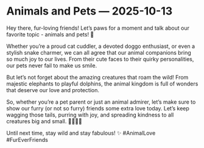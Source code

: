 # Animals and Pets — 2025-10-13

Hey there, fur-loving friends! Let’s paws for a moment and talk about our favorite topic - animals and pets! 🐾

Whether you’re a proud cat cuddler, a devoted doggo enthusiast, or even a stylish snake charmer, we can all agree that our animal companions bring so much joy to our lives. From their cute faces to their quirky personalities, our pets never fail to make us smile.

But let’s not forget about the amazing creatures that roam the wild! From majestic elephants to playful dolphins, the animal kingdom is full of wonders that deserve our love and protection.

So, whether you’re a pet parent or just an animal admirer, let’s make sure to show our furry (or not so furry) friends some extra love today. Let’s keep wagging those tails, purring with joy, and spreading kindness to all creatures big and small. 💖🐶🐱🐍

Until next time, stay wild and stay fabulous! ✨ #AnimalLove #FurEverFriends
